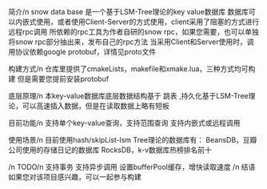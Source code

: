 简介/n
snow data base 是一个基于LSM-Tree理论的key value数据库
数据库可以内嵌式使用，或者使用Client-Server的方式使用，client采用了阻塞的方式进行远程rpc调用
所依赖的rpc工具为作者自研的snow rpc，如果您需要，也可以单独将snow rpc部分抽出来，发布自己的rpc方法
当采用Client和Server使用时，调用协议依赖google protobuf，详情见proto文件

构建方式/n
仓库里提供了cmakeLists，makefile和xmake.lua，三种方式均可构建
但是需要您提前安装protobuf

底层原理/n
本key-value数据库底层数据结构基于 跳表 ,持久化基于LSM-Tree理论，可以高速插入数据，但是在读取数据上略有短板

目前功能/n
支持单个key-value查询，支持范围查询
支持内嵌式或远程调用

使用场景/n
目前使用hash/skipList-lsm Tree理论的数据库有：
BeansDB，豆瓣公司使用的存储日记的数据库
RocksDB，k-v数据库热榜排名前十

/n
TODO/n
支持事务
支持异步调用
设置bufferPool缓存，增快读取速度
/n
结语
如果您对该项目感兴趣，可以一起参与构建
